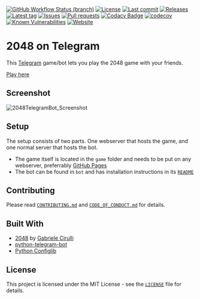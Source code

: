 [![GitHub Workflow Status (branch)](https://img.shields.io/github/workflow/status/Crazy-Marvin/2048TelegramBot/CI/development)](https://github.com/Crazy-Marvin/2048TelegramBot/actions)
[![License](https://img.shields.io/github/license/Crazy-Marvin/2048TelegramBot.svg)](https://github.com/Crazy-Marvin/2048TelegramBot/blob/development/LICENSE)
[![Last commit](https://img.shields.io/github/last-commit/Crazy-Marvin/2048TelegramBot.svg?style=flat)](https://github.com/Crazy-Marvin/2048TelegramBot/commits)
[![Releases](https://img.shields.io/github/downloads/Crazy-Marvin/2048TelegramBot/total.svg?style=flat)](https://github.com/Crazy-Marvin/2048TelegramBot/releases)
[![Latest tag](https://img.shields.io/github/tag/Crazy-Marvin/2048TelegramBot.svg?style=flat)](https://github.com/Crazy-Marvin/2048TelegramBot/tags)
[![Issues](https://img.shields.io/github/issues/Crazy-Marvin/2048TelegramBot.svg?style=flat)](https://github.com/Crazy-Marvin/2048TelegramBot/issues)
[![Pull requests](https://img.shields.io/github/issues-pr/Crazy-Marvin/2048TelegramBot.svg?style=flat)](https://github.com/Crazy-Marvin/2048TelegramBot/pulls)
[![Codacy Badge](https://api.codacy.com/project/badge/Grade/3ead43c44bc4405ebea91f61ff2c45e6)](https://www.codacy.com/gh/Crazy-Marvin/2048TelegramBot?utm_source=github.com&amp;utm_medium=referral&amp;utm_content=Crazy-Marvin/2048TelegramBot&amp;utm_campaign=Badge_Grade)
[![codecov](https://codecov.io/gh/Crazy-Marvin/2048TelegramBot/branch/master/graph/badge.svg)](https://codecov.io/gh/Crazy-Marvin/2048TelegramBot)
[![Known Vulnerabilities](https://snyk.io/test/github/Crazy-Marvin/2048TelegramBot/badge.svg?targetFile=bot/requirements.txt)](https://snyk.io/test/github/Crazy-Marvin/2048TelegramBot?targetFile=bot/requirements.txt)
[![Website](https://img.shields.io/website?url=https%3A%2F%2Fpoopjournal.rocks%2F2048%2F)](https://poopjournal.rocks/2048/)

# 2048 on Telegram

This [Telegram](https://telegram.org/) game/bot lets you play the 2048 game with your friends.

[Play here](https://t.me/twothousandfortyeightbot?game=twothousandfortyeight)

## Screenshot

![2048TelegramBot_Screenshot](https://user-images.githubusercontent.com/15004217/80318026-840fd480-8807-11ea-89e3-487170376a14.jpg)

## Setup

The setup consists of two parts. One webserver that hosts the game, and one normal server that hosts the bot.
- The game itself is located in the ```game``` folder and needs to be put on any webserver, preferrably [GitHub Pages](https://pages.github.com/)
- The bot can be found in `bot` and has installation instructions in its [```README```](https://github.com/Crazy-Marvin/2048TelegramBot/blob/master/bot/README.md)

## Contributing

Please read [```CONTRIBUTING.md```](https://github.com/Crazy-Marvin/2048TelegramBot/blob/master/.github/CONTRIBUTING.md) and [```CODE_OF_CONDUCT.md```](https://github.com/Crazy-Marvin/2048TelegramBot/blob/master/.github/CODE_OF_CONDUCT.md) for details.

## Built With

- [2048](https://play2048.co/) by [Gabriele Cirulli](https://gabrielecirulli.com/)
- [python-telegram-bot](https://github.com/python-telegram-bot/python-telegram-bot)
- [Python Configlib](https://github.com/romangraef/configlib)

## License

This project is licensed under the MIT License - see the [```LICENSE```](https://github.com/Crazy-Marvin/cats_n_dogs/blob/master/LICENSE) file for details.
